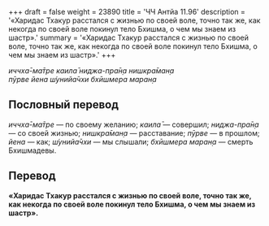 +++
draft = false
weight = 23890
title = 'ЧЧ Антйа 11.96'
description = '«Харидас Тхакур расстался с жизнью по своей воле, точно так же, как некогда по своей воле покинул тело Бхишма, о чем мы знаем из шастр».'
summary = '«Харидас Тхакур расстался с жизнью по своей воле, точно так же, как некогда по своей воле покинул тело Бхишма, о чем мы знаем из шастр».'
+++

_иччха̄-ма̄тре каила̄ ниджа-пра̄н̣а нишкра̄ман̣а  
пӯрве йена ш́унийа̄чхи бхӣшмера маран̣а_

## Пословный перевод

_иччха̄_\-_ма̄тре_ — по своему желанию; _каила̄_ — совершил; _ниджа_\-_пра̄н̣а_ — со своей жизнью; _нишкра̄ман̣а_ — расставание; _пӯрве_ — в прошлом; _йена_ — как; _ш́унийа̄чхи_ — мы слышали; _бхӣшмера_ _маран̣а_ — смерть Бхишмадевы.

## Перевод

**«Харидас Тхакур расстался с жизнью по своей воле, точно так же, как некогда по своей воле покинул тело Бхишма, о чем мы знаем из шастр».**
